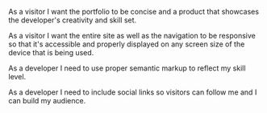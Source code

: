 As a visitor I want the portfolio to be concise and a product that showcases the developer's creativity and skill set.

As a visitor I want the entire site as well as the navigation to be responsive so that it's accessible and properly displayed on any screen size of the device that is being used.

As a developer I need to use proper semantic markup to reflect my skill level.

As a developer I need to include social links so visitors can follow me and I can build my audience.

